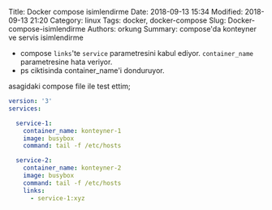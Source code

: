 Title: Docker compose isimlendirme
Date: 2018-09-13 15:34
Modified: 2018-09-13 21:20
Category: linux
Tags: docker, docker-compose
Slug: Docker-compose-isimlendirme
Authors: orkung
Summary: compose'da konteyner ve servis isimlendirme

* compose `links`'te `service` parametresini kabul ediyor. `container_name`
  parametresine hata veriyor.
* ps ciktisinda container_name'i donduruyor.

asagidaki compose file ile test ettim;

```yaml
version: '3'
services:

  service-1:
    container_name: konteyner-1
    image: busybox
    command: tail -f /etc/hosts

  service-2:
    container_name: konteyner-2
    image: busybox
    command: tail -f /etc/hosts
    links:
      - service-1:xyz
```
